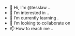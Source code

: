 - 👋 Hi, I’m @tesslaw ..
- 👀 I’m interested in ..
- 🌱 I’m currently learning .
- 💞️ I’m looking to collaborate on 
- 📫 How to reach me ..

<!---
tesslaw/tesslaw is a ✨ special ✨ repository because its `README.md` (this file) appears on your GitHub profile.
You can click the Preview link to take a look at your changes.
--->
